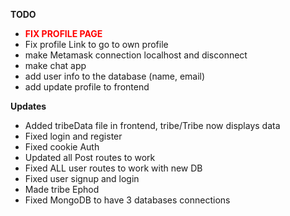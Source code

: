 **TODO**
- <span style="color:red"><b>FIX PROFILE PAGE</b><span>
- Fix profile Link to go to own profile
- make Metamask connection localhost and disconnect 
- make chat app
- add user info to the database (name, email)
- add update profile to frontend

**Updates**
- Added tribeData file in frontend, tribe/Tribe now displays data
- Fixed login and register
- Fixed cookie Auth
- Updated all Post routes to work 
- Fixed ALL user routes to work with new DB
- Fixed user signup and login
- Made tribe Ephod
- Fixed MongoDB to have 3 databases connections

